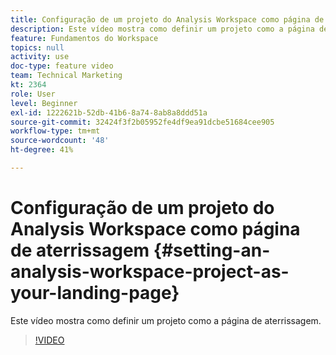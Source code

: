 ```yaml
---
title: Configuração de um projeto do Analysis Workspace como página de aterrissagem
description: Este vídeo mostra como definir um projeto como a página de aterrissagem.
feature: Fundamentos do Workspace
topics: null
activity: use
doc-type: feature video
team: Technical Marketing
kt: 2364
role: User
level: Beginner
exl-id: 1222621b-52db-41b6-8a74-8ab8a8ddd51a
source-git-commit: 32424f3f2b05952fe4df9ea91dcbe51684cee905
workflow-type: tm+mt
source-wordcount: '48'
ht-degree: 41%

---
```


# Configuração de um projeto do Analysis Workspace como página de aterrissagem {#setting-an-analysis-workspace-project-as-your-landing-page}

Este vídeo mostra como definir um projeto como a página de aterrissagem.

>[!VIDEO](https://video.tv.adobe.com/v/25460/?quality=12)
